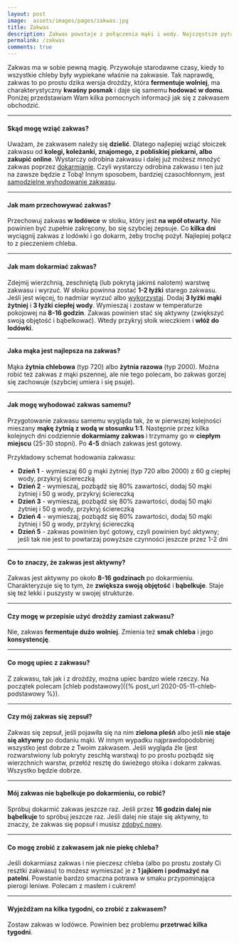 ```yaml
---
layout: post
image:  assets/images/pages/zakwas.jpg
title: Zakwas
description: Zakwas powstaje z połączenia mąki i wody. Najczęstsze pytania i odpowiedzi oraz sprawdzony sposób jak wyhodować zakwas żytni do pieczenia chleba. Chleby na zakwasie piekę już od kilku dobrych lat, co najmniej dwa razy w tygodniu.
permalink: /zakwas
comments: true
---
```


Zakwas ma w sobie pewną magię. Przywołuje starodawne czasy, kiedy to wszystkie chleby były wypiekane właśnie na zakwasie. Tak naprawdę, zakwas to po prostu dzika wersja drożdży, która **fermentuje wolniej**, ma charakterystyczny **kwaśny posmak** i daje się samemu **hodować w domu**. Poniżej przedstawiam Wam kilka pomocnych informacji jak się z zakwasem obchodzić.

-----

#### Skąd mogę wziąć zakwas?

Uważam, że zakwasem należy się **dzielić**. Dlatego najlepiej wziąć słoiczek zakwasu od **kolegi, koleżanki, znajomego, z pobliskiej piekarni, albo zakupić online**. Wystarczy odrobina zakwasu i dalej już możesz mnożyć zakwas poprzez [dokarmianie](#jak-mam-dokarmiać-zakwas). Czyli wystarczy odrobina zakwasu i ten już na zawsze będzie z Tobą! Innym sposobem, bardziej czasochłonnym, jest [samodzielne wyhodowanie zakwasu](#jak-mogę-wyhodować-zakwas-samemu).

-----

#### Jak mam przechowywać zakwas?

Przechowuj zakwas **w lodówce** w słoiku, który jest **na wpół otwarty**. Nie powinien być zupełnie zakręcony, bo się szybciej zepsuje. Co **kilka dni** wyciągnij zakwas z lodówki i go dokarm, żeby trochę pożył. Najlepiej połącz to z pieczeniem chleba.

-----

#### Jak mam dokarmiać zakwas?

Zdejmij wierzchnią, zeschniętą (lub pokrytą jakimś nalotem) warstwę zakwasu i wyrzuć. W słoiku powinna zostać **1-2 łyżki** starego zakwasu. Jeśli jest więcej, to nadmiar wyrzuć albo [wykorzystaj](#co-mogę-zrobić-z-zakwasem-jak-nie-piekę-chleba). Dodaj **3 łyżki mąki żytniej** i **3 łyżki ciepłej wody**. Wymieszaj i zostaw w temperaturze pokojowej na **8-16 godzin**. Zakwas powinien stać się aktywny (zwiększyć swoją objętość i bąbelkować). Wtedy przykryj słoik wieczkiem i **włóż do lodówki**.

-----

#### Jaka mąka jest najlepsza na zakwas?

Mąka **żytnia chlebowa** (typ 720) albo **żytnia razowa** (typ 2000). Można robić też zakwas z mąki pszennej, ale nie tego polecam, bo zakwas gorzej się zachowuje (szybciej umiera i się psuje).

-----

#### Jak mogę wyhodować zakwas samemu?

Przygotowanie zakwasu samemu wygląda tak, że w pierwszej kolejności mieszany **mąkę żytnią z wodą w stosunku 1:1**. Następnie przez kilka kolejnych dni codziennie **dokarmiamy zakwas** i trzymamy go w **ciepłym miejscu** (25-30 stopni). Po **4-5** dniach zakwas jest gotowy.

Przykładowy schemat hodowania zakwasu:
* **Dzień 1** - wymieszaj 60 g mąki żytniej (typ 720 albo 2000) z 60 g ciepłej wody, przykryj ściereczką
* **Dzień 2** - wymieszaj, pozbądź się 80% zawartości, dodaj 50 mąki żytniej i 50 g wody, przykryj ściereczką
* **Dzień 3** - wymieszaj, pozbądź się 80% zawartości, dodaj 50 mąki żytniej i 50 g wody, przykryj ściereczką
* **Dzień 4** - wymieszaj, pozbądź się 80% zawartości, dodaj 50 mąki żytniej i 50 g wody, przykryj ściereczką
* **Dzień 5** - zakwas powinien być gotowy, czyli powinien być aktywny; jeśli tak nie jest to powtarzaj powyższe czynności jeszcze przez 1-2 dni

-----

#### Co to znaczy, że zakwas jest aktywny?

Zakwas jest aktywny po około **8-16 godzinach** po dokarmieniu. Charakteryzuje się to tym, że **zwiększa swoją objętość** i **bąbelkuje**. Staje się też lekki i puszysty w swojej strukturze.

-----

#### Czy mogę w przepisie użyć drożdży zamiast zakwasu?

Nie, zakwas **fermentuje dużo wolniej**. Zmienia też **smak chleba** i jego **konsystencję**. 

-----

#### Co mogę upiec z zakwasu?

Z zakwasu, tak jak i z drożdży, można upiec bardzo wiele rzeczy. Na początek polecam [chleb podstawowy]({% post_url 2020-05-11-chleb-podstawowy %}).

-----

#### Czy mój zakwas się zepsuł?

Zakwas się zepsuł, jeśli pojawiła się na nim **zielona pleśń** albo jeśli **nie staje się aktywny** po dodaniu mąki. W innym wypadku najprawdopodobniej wszystko jest dobrze z Twoim zakwasem. Jeśli wygląda źle (jest rozwarstwiony lub pokryty zeschłą warstwą) to po prostu pozbądź się wierzchnich warstw, przełóż resztę do świeżego słoika i dokarm zakwas. Wszystko będzie dobrze.

-----

#### Mój zakwas nie bąbelkuje po dokarmieniu, co robić?

Spróbuj dokarmić zakwas jeszcze raz. Jeśli przez **16 godzin dalej nie bąbelkuje** to spróbuj jeszcze raz. Jeśli dalej nie staje się aktywny, to znaczy, że zakwas się popsuł i musisz [zdobyć nowy](#skąd-mogę-wziąć-zakwas).

-----

#### Co mogę zrobić z zakwasem jak nie piekę chleba?

Jeśli dokarmiasz zakwas i nie pieczesz chleba (albo po prostu zostały Ci resztki zakwasu) to możesz wymieszać je z **1 jajkiem i podmażyć na patelni**. Powstanie bardzo smaczna potrawa w smaku przypominająca pierogi leniwe. Polecam z masłem i cukrem!

-----

#### Wyjeżdżam na kilka tygodni, co zrobić z zakwasem?

Zostaw zakwas w lodówce. Powinien bez problemu **przetrwać kilka tygodni**.